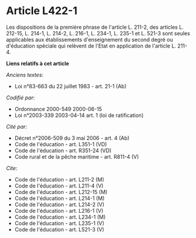 # Article L422-1

Les dispositions de la première phrase de l'article L. 211-2, des articles L. 212-15, L. 214-1, L. 214-2, L. 216-1, L. 234-1,
L. 235-1 et L. 521-3 sont seules applicables aux établissements d'enseignement du second degré ou d'éducation spéciale qui
relèvent de l'Etat en application de l'article L. 211-4.

**Liens relatifs à cet article**

_Anciens textes_:

  - Loi n°83-663 du 22 juillet 1983 - art. 21-1 (Ab)

_Codifié par_:

  - Ordonnance 2000-549 2000-06-15
  - Loi n°2003-339 2003-04-14 art. 1 (loi de ratification)

_Cité par_:

  - Décret n°2006-509 du 3 mai 2006 - art. 4 (Ab)
  - Code de l'éducation - art. L351-1 (VD)
  - Code de l'éducation - art. R351-24 (VD)
  - Code rural et de la pêche maritime - art. R811-4 (V)

_Cite_:

  - Code de l'éducation - art. L211-2 (M)
  - Code de l'éducation - art. L211-4 (V)
  - Code de l'éducation - art. L212-15 (M)
  - Code de l'éducation - art. L214-1 (M)
  - Code de l'éducation - art. L214-2 (V)
  - Code de l'éducation - art. L216-1 (V)
  - Code de l'éducation - art. L234-1 (M)
  - Code de l'éducation - art. L235-1 (V)
  - Code de l'éducation - art. L521-3 (V)
